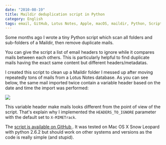 ```yaml
---
date: "2010-08-19"
title: Maildir deduplication script in Python
category: English
tags: email, GitHub, Lotus Notes, Apple, macOS, maildir, Python, Script, Mac OS X 10.6 Snow Leopard
---
```


Some months ago I wrote a tiny Python script which scan all folders and
sub-folders of a Maildir, then remove duplicate mails.

You can give the script a list of email headers to ignore while it compares
mails between each others. This is particularly helpful to find duplicate mails
having the exact same content but different headers/metadatas.

I created this script to clean up a Maildir folder I messed up after moving
repeatedly tons of mails from a Lotus Notes database. As you can see below, the
same mail imported twice contain a variable header based on the date and time
the import was performed:

![](/uploads/2010/lotus-notes-x-mimetrack-mail-header.png)

This variable header make mails looks different from the point of view of the
script. That's explain why I implemented the `HEADERS_TO_IGNORE` parameter with
the default set to `X-MIMETrack`.

The [script is available on GitHub
](https://github.com/kdeldycke/maildir-deduplicate). It was tested on Mac OS X
Snow Leopard with python 2.6.2 but should work on other systems and versions as
the code is really simple (and stupid).
